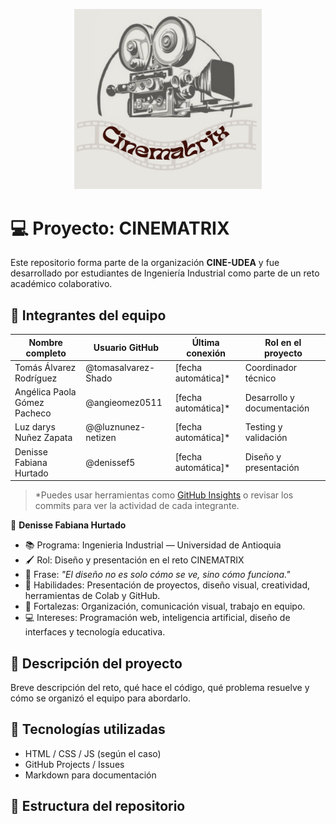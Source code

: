 <p align="center">
  <img src="./Logo%20Productora%20de%20Cine%20Ilustrado%20Gris%20(2)%20(1).png" width="300"/>
</p>

# 💻 Proyecto: CINEMATRIX

Este repositorio forma parte de la organización **CINE-UDEA** y fue desarrollado por estudiantes de Ingeniería Industrial como parte de un reto académico colaborativo.

## 👥 Integrantes del equipo

| Nombre completo         | Usuario GitHub        | Última conexión | Rol en el proyecto         |
|------------------------|-----------------------|------------------|-----------------------------|
| Tomás Álvarez Rodríguez| @tomasalvarez-Shado   | [fecha automática]* | Coordinador técnico         |
| Angélica Paola Gómez Pacheco   | @angieomez0511          | [fecha automática]* | Desarrollo y documentación |
| Luz darys Nuñez Zapata   | @@luznunez-netizen           | [fecha automática]* | Testing y validación       |
| Denisse Fabiana Hurtado   | @denissef5           | [fecha automática]* | Diseño y presentación      |

> *Puedes usar herramientas como [GitHub Insights](https://docs.github.com/en/organizations/insights) o revisar los commits para ver la actividad de cada integrante.

🎨 **Denisse Fabiana Hurtado**  
- 📚 Programa: Ingenieria Industrial — Universidad de Antioquia  
- 🖌️ Rol: Diseño y presentación en el reto CINEMATRIX  
- 💬 Frase: *"El diseño no es solo cómo se ve, sino cómo funciona."*  
- 🌟 Habilidades: Presentación de proyectos, diseño visual, creatividad, herramientas de Colab y GitHub.  
- 💪 Fortalezas: Organización, comunicación visual, trabajo en equipo.  
- 💻 Intereses: Programación web, inteligencia artificial, diseño de interfaces y tecnología educativa.




## 🧠 Descripción del proyecto

Breve descripción del reto, qué hace el código, qué problema resuelve y cómo se organizó el equipo para abordarlo.

## 🚀 Tecnologías utilizadas

- HTML / CSS / JS (según el caso)
- GitHub Projects / Issues
- Markdown para documentación

## 📂 Estructura del repositorio
<!-- actividad:start -->
<!-- actividad:end -->

  
